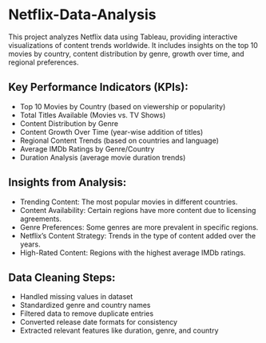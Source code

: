 # Netflix-Data-Analysis
This project analyzes Netflix data using Tableau, providing interactive visualizations of content trends worldwide. It includes insights on the top 10 movies by country, content distribution by genre, growth over time, and regional preferences.

## Key Performance Indicators (KPIs):

- Top 10 Movies by Country (based on viewership or popularity)
- Total Titles Available (Movies vs. TV Shows)
- Content Distribution by Genre
- Content Growth Over Time (year-wise addition of titles)
- Regional Content Trends (based on countries and language)
- Average IMDb Ratings by Genre/Country
- Duration Analysis (average movie duration trends)

## Insights from Analysis:
- Trending Content: The most popular movies in different countries.
- Content Availability: Certain regions have more content due to licensing agreements.
- Genre Preferences: Some genres are more prevalent in specific regions.
- Netflix’s Content Strategy: Trends in the type of content added over the years.
- High-Rated Content: Regions with the highest average IMDb ratings.

## Data Cleaning Steps:
- Handled missing values in dataset
- Standardized genre and country names
- Filtered data to remove duplicate entries
- Converted release date formats for consistency
- Extracted relevant features like duration, genre, and country

